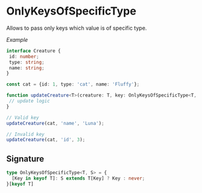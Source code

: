 

# OnlyKeysOfSpecificType

Allows to pass only keys which value is of specific type.

*Example*

```TypeScript
interface Creature { id: number; type: string; name: string;}const cat = {id: 1, type: 'cat', name: 'Fluffy'};function updateCreature<T>(creature: T, key: OnlyKeysOfSpecificType<T, string>, value: string) { // update logic}// Valid keyupdateCreature(cat, 'name', 'Luna');// Invalid keyupdateCreature(cat, 'id', 3);
```


## Signature

```TypeScript
type OnlyKeysOfSpecificType<T, S> = {
  [Key in keyof T]: S extends T[Key] ? Key : never;
}[keyof T]
```
